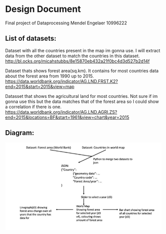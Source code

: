 # Design Document
Final project of Dataprocessing
Mendel Engelaer 10996222

## List of datasets:
Dataset with all the countries present in the map im gonna use. I will extract
data from the other dataset to match the countries in this dataset.  
http://bl.ocks.org/micahstubbs/8e15870eb432a21f0bc4d3d527b2d14f

Dataset thats shows forest area(sq.km). It contains for most countries
data about the forest area from 1990 up to 2015.  
https://data.worldbank.org/indicator/AG.LND.FRST.K2?end=2015&start=2015&view=map  

Datasset that shows the agricultural land for most countries. Not sure if im gonna
use this but the data matches that of the forest area so I could show a
correlation if there is one.  
https://data.worldbank.org/indicator/AG.LND.AGRI.ZS?end=2015&locations=BF&start=1961&view=chart&year=2015

## Diagram:
![alt text](https://github.com/Mensel123/final_project/blob/master/doc/diagram.jpg)
